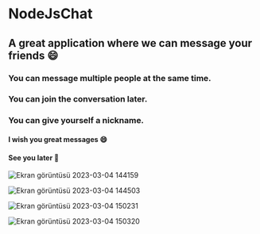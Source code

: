 # NodeJsChat


## A great application where we can message your friends :smile: ##

### You can message multiple people at the same time. ###

### You can join the conversation later. ###

### You can give yourself a nickname. ###

#### I wish you great messages :smile: ####

#### See you later :wave: ####




![Ekran görüntüsü 2023-03-04 144159](https://user-images.githubusercontent.com/82619526/222899734-d451200e-55f5-4491-bb1b-1a19e1f84531.png)


![Ekran görüntüsü 2023-03-04 144503](https://user-images.githubusercontent.com/82619526/222899756-2f217f78-c78a-468a-a0b2-97d3e0034d32.png)


![Ekran görüntüsü 2023-03-04 150231](https://user-images.githubusercontent.com/82619526/222900066-1b4c40a9-56cf-4bc7-8324-680f025649d1.png)


![Ekran görüntüsü 2023-03-04 150320](https://user-images.githubusercontent.com/82619526/222900080-fe03e0f1-d79b-48fc-8710-52e4d16d119a.png)
